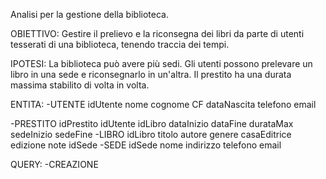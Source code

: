Analisi per la gestione della biblioteca.

OBIETTIVO:
Gestire il prelievo e la riconsegna dei libri da parte di utenti tesserati di una biblioteca, tenendo traccia dei tempi.

IPOTESI:
La biblioteca può avere più sedi.
Gli utenti possono prelevare un libro in una sede e riconsegnarlo in un'altra.
Il prestito ha una durata massima stabilito di volta in volta.

ENTITA:
-UTENTE
	idUtente
	nome
	cognome
	CF
	dataNascita
	telefono
	email

-PRESTITO
	idPrestito
	idUtente
	idLibro
	dataInizio
	dataFine
	durataMax
	sedeInizio
	sedeFine
-LIBRO
	idLibro
	titolo
	autore
	genere
	casaEditrice
	edizione
	note
	idSede
-SEDE
	idSede
	nome
	indirizzo
	telefono
	email

QUERY:
-CREAZIONE
